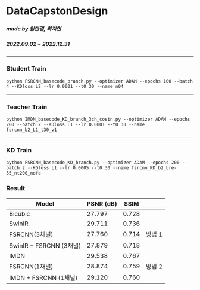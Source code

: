 # DataCapstonDesign
##### made by 임한결, 최지현
##### 2022.09.02 ~ 2022.12.31

***
### Student Train
`python FSRCNN_basecode_branch.py --optimizer ADAM --epochs 100 --batch 4 --KDloss L2 --lr 0.0001 --t0 30 --name n04`

***
### Teacher Train
`python IMDN_basecode_KD_branch_3ch_cosin.py --optimizer ADAM --epochs 200 --batch 2 --KDloss L1 --lr 0.0001 --t0 30 --name fsrcnn_b2_L1_t30_v1`

***
### KD Train
`python FSRCNN_basecode_KD_branch.py --optimizer ADAM --epochs 200 --batch 2 --KDloss L1 --lr 0.0005 --t0 30 --name fsrcnn_KD_b2_Lre-55_nt200_nofe`

### Result
|Model|PSNR (dB)|SSIM| |
|------|---|---|---|
|Bicubic|27.797|0.728| |
|SwinIR|29.711|0.736| |
|FSRCNN(3채널)|27.760|0.714|방법 1|
|SwinIR + FSRCNN (3채널)|27.879|0.718| |
|IMDN|29.538|0.767| |
|FSRCNN(1채널)|28.874|0.759|방법 2|
|IMDN + FSRCNN (1채널)|29.120|0.760| |
